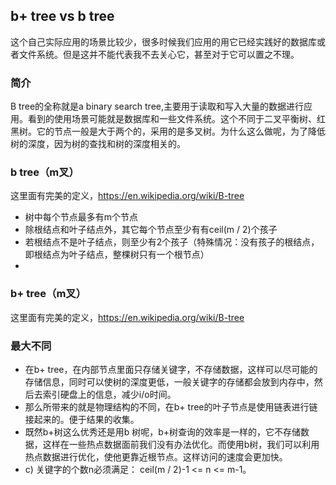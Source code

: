 ## b+ tree vs b tree
这个自己实际应用的场景比较少，很多时候我们应用的用它已经实践好的数据库或者文件系统。但是这并不能代表我不去关心它，甚至对于它可以置之不理。
### 简介
B tree的全称就是a binary search tree,主要用于读取和写入大量的数据进行应用。看到的使用场景可能就是数据库和一些文件系统。这个不同于二叉平衡树、红黑树。它的节点一般是大于两个的，采用的是多叉树。为什么这么做呢，为了降低树的深度，因为树的查找和树的深度相关的。
### b tree（m叉）
这里面有完美的定义，https://en.wikipedia.org/wiki/B-tree
+ 树中每个节点最多有m个节点
+ 除根结点和叶子结点外，其它每个节点至少有有ceil(m / 2)个孩子
+ 若根结点不是叶子结点，则至少有2个孩子（特殊情况：没有孩子的根结点，即根结点为叶子结点，整棵树只有一个根节点）
+ 
###  b+ tree（m叉）
这里面有完美的定义，https://en.wikipedia.org/wiki/B-tree
### 最大不同
+ 在b+ tree，在内部节点里面只存储关键字，不存储数据，这样可以尽可能的存储信息，同时可以使树的深度更低，一般关键字的存储都会放到内存中，然后去索引硬盘上的信息，减少i/o时间。
+ 那么所带来的就是物理结构的不同，在b+ tree的叶子节点是使用链表进行链接起来的。便于结果的收集。
+ 既然b+树这么优秀还是用b 树呢，b+树查询的效率是一样的，它不存储数据，这样在一些热点数据面前我们没有办法优化。而使用b树，我们可以利用热点数据进行优化，使他更靠近根节点。这样访问的速度会更加快。
+ c) 关键字的个数n必须满足： ceil(m / 2)-1 <= n <= m-1。

